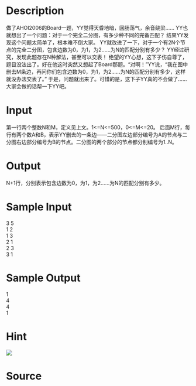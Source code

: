 
# Description

<div class="content">做了AHOI2006的Board一题，YY觉得天昏地暗，回肠荡气，余音绕梁……
YY也就想出了一个问题：对于一个完全二分图，有多少种不同的完备匹配？
结果YY发现这个问题太简单了，根本难不倒大家。
YY就改进了一下，对于一个有2N个节点的完全二分图，包含边数为0，为1，为2……为N的匹配分别有多少？
YY经过研究，发现此题存在N种解法，甚至可以交表！
绝望的YY心想，这下子伤自尊了，题目没法出了。好在他这时突然又想起了Board那题。“对啊！”YY说，“我在图中删去M条边，再问你们包含边数为0，为1，为2……为N的匹配分别有多少，这样就没办法交表了。”
于是，问题就出来了。可惜的是，这下子YY真的不会做了……大家会做的话帮一下YY吧。

</div>

# Input

<div class="content">第一行两个整数N和M，定义见上文。1&lt;=N&lt;=500，0&lt;=M&lt;=20。
后面M行，每行有两个数A和B，表示YY删去的一条边——二分图左边部分编号为A的节点与二分图右边部分编号为B的节点。二分图的两个部分的节点都分别编号为1..N。

</div>

# Output

<div class="content">N+1行，分别表示包含边数为0，为1，为2……为N的匹配分别有多少。

</div>

# Sample Input

<div class="content"><span class="sampledata">3 5<br/>
1 2<br/>
1 3<br/>
2 1<br/>
2 3<br/>
3 1<br/>
</span></div>

# Sample Output

<div class="content"><span class="sampledata">1<br/>
4<br/>
4<br/>
1<br/>
</span></div>

# Hint

<div class="content"><p><img border="0" src="source/bzoj/1439/img/aHR0cHM6Ly9seWRzeS5jb20vSnVkZ2VPbmxpbmUvaW1hZ2VzLzE0MzkuanBn.jpg"/><br/>
</p></div>

# Source

<div class="content"><p><a href="problemset.php?search="></a></p></div>

